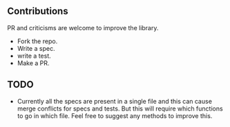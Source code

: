 ## Contributions

PR and criticisms are welcome to improve the library.

* Fork the repo.
* Write a spec.
* write a test.
* Make a PR.

## TODO

* Currently all the specs are present in a single file and this can cause merge conflicts for specs and tests. But this will require which functions to go in which file. Feel free to suggest any methods to improve this.
